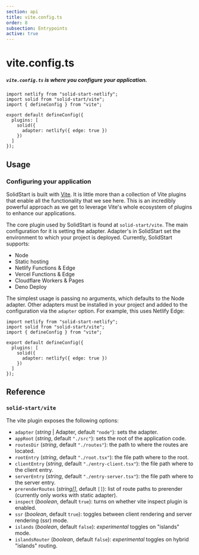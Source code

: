 ```yaml
---
section: api
title: vite.config.ts
order: 8
subsection: Entrypoints
active: true
---
```


# vite.config.ts

##### `vite.config.ts` is where you configure your application.

<div class="text-lg">

```tsx
import netlify from "solid-start-netlify";
import solid from "solid-start/vite";
import { defineConfig } from "vite";

export default defineConfig({
  plugins: [
    solid({
      adapter: netlify({ edge: true })
    })
  ]
});
```

</div>

<table-of-contents></table-of-contents>

## Usage

### Configuring your application

SolidStart is built with [Vite](https://vitejs.dev). It is little more than a collection of Vite plugins that enable all the functionality that we see here. This is an incredibly powerful approach as we get to leverage Vite's whole ecosystem of plugins to enhance our applications.

The core plugin used by SolidStart is found at `solid-start/vite`. The main configuration for it is setting the adapter. Adapter's in SolidStart set the environment to which your project is deployed. Currently, SolidStart supports:
- Node
- Static hosting
- Netlify Functions & Edge
- Vercel Functions & Edge
- Cloudflare Workers & Pages
- Deno Deploy

The simplest usage is passing no arguments, which defaults to the Node adapter. Other adapters must be installed in your project and added to the configuration via the `adapter` option. For example, this uses Netlify Edge:

```tsx
import netlify from "solid-start-netlify";
import solid from "solid-start/vite";
import { defineConfig } from "vite";

export default defineConfig({
  plugins: [
    solid({
      adapter: netlify({ edge: true })
    })
  ]
});
```

## Reference

### `solid-start/vite`

The vite plugin exposes the following options:

- `adapter` (_string_ | Adapter, default `"node"`): sets the adapter.
- `appRoot` (_string_, default `"./src"`): sets the root of the application code.
- `routesDir` (_string_, default `"./routes"`): the path to where the routes are located.
- `rootEntry` (_string_, default `"./root.tsx"`): the file path where to the root.
- `clientEntry` (_string_, default `"./entry-client.tsx"`): the file path where to the client entry.
- `serverEntry` (_string_, default `"./entry-server.tsx"`): the file path where to the server entry.
- `prerenderRoutes` (_string[]_, default `[]`): list of route paths to prerender (currently only works with static adapter).
- `inspect` (_boolean_, default `true`): turns on whether vite inspect plugin is enabled.
- `ssr` (_boolean_, default `true`): toggles between client rendering and server rendering (ssr) mode.
- `islands` (_boolean_, default `false`): _experimental_ toggles on "islands" mode.
- `islandsRouter` (_boolean_, default `false`): _experimental_ toggles on hybrid "islands" routing.
